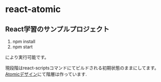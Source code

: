 # react-atomic

## React学習のサンプルプロジェクト

1. npm install
2. npm start

により実行可能です。

現段階はreact-scriptsコマンドにてビルドされる初期状態のままにしてます。  
[Atomicデザイン](https://qiita.com/Kazuhiro_Mimaki/items/3d9a8594064aab5119da)にて階層は作っています.